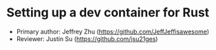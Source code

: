 # Setting up a dev container for Rust
* Primary author: Jeffrey Zhu (https://github.com/JeffJeffisawesome)
* Reviewer: Justin Su (https://github.com/jsu21ges)